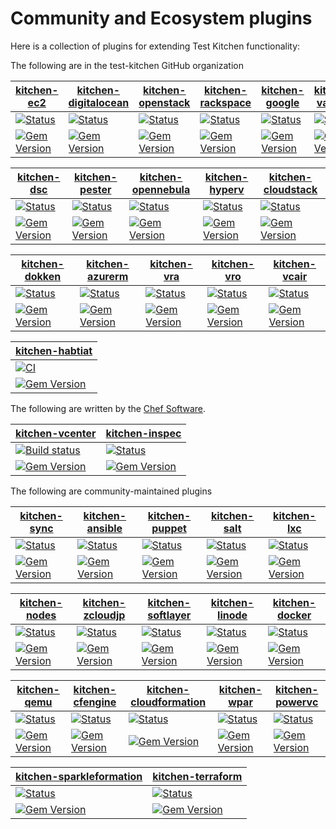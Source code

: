 # Community and Ecosystem plugins

Here is a collection of plugins for extending Test Kitchen functionality:

The following are in the test-kitchen GitHub organization

[kitchen-ec2][ec2] | [kitchen-digitalocean][do] | [kitchen-openstack][open] | [kitchen-rackspace][rs] | [kitchen-google][google] | [kitchen-vagrant][vagrant]
---- | ---- | ---- | ---- | ---- | ----
[![Status](https://travis-ci.org/test-kitchen/kitchen-ec2.svg?branch=master)](https://travis-ci.org/test-kitchen/kitchen-ec2)| [![Status](https://travis-ci.org/test-kitchen/kitchen-digitalocean.svg?branch=master)](https://travis-ci.org/test-kitchen/kitchen-digitalocean) | [![Status](https://travis-ci.org/test-kitchen/kitchen-openstack.svg?branch=master)](https://travis-ci.org/test-kitchen/kitchen-openstack) | [![Status](https://travis-ci.org/test-kitchen/kitchen-rackspace.svg?branch=master)](https://travis-ci.org/test-kitchen/kitchen-rackspace) |  [![Status](https://travis-ci.org/test-kitchen/kitchen-google.svg?branch=master)](https://travis-ci.org/test-kitchen/kitchen-google) | [![Status](https://travis-ci.org/test-kitchen/kitchen-vagrant.svg?branch=master)](https://travis-ci.org/test-kitchen/kitchen-vagrant)
[![Gem Version](https://badge.fury.io/rb/kitchen-ec2.svg)](http://badge.fury.io/rb/kitchen-ec2) | [![Gem Version](https://badge.fury.io/rb/kitchen-digitalocean.svg)](http://badge.fury.io/rb/kitchen-digitalocean) | [![Gem Version](https://badge.fury.io/rb/kitchen-openstack.svg)](http://badge.fury.io/rb/kitchen-openstack) | [![Gem Version](https://badge.fury.io/rb/kitchen-rackspace.svg)](http://badge.fury.io/rb/kitchen-rackspace) | [![Gem Version](https://badge.fury.io/rb/kitchen-google.svg)](http://badge.fury.io/rb/kitchen-google) | [![Gem Version](https://badge.fury.io/rb/kitchen-vagrant.svg)](http://badge.fury.io/rb/kitchen-vagrant)

[kitchen-dsc][dsc] | [kitchen-pester][pester] | [kitchen-opennebula][opennebula] | [kitchen-hyperv][hyperv] | [kitchen-cloudstack][cloudstack]
---- | ---- | ---- | ---- | ----
[![Status](https://travis-ci.org/test-kitchen/kitchen-dsc.svg?branch=master)](https://travis-ci.org/test-kitchen/kitchen-dsc)| [![Status](https://travis-ci.org/test-kitchen/kitchen-pester.svg?branch=master)](https://travis-ci.org/test-kitchen/kitchen-pester) | [![Status](https://travis-ci.org/test-kitchen/kitchen-opennebula.svg?branch=master)](https://travis-ci.org/test-kitchen/kitchen-opennebula) |  [![Status](https://travis-ci.org/test-kitchen/kitchen-hyperv.svg?branch=master)](https://travis-ci.org/test-kitchen/kitchen-hyperv) | [![Status](https://travis-ci.org/test-kitchen/kitchen-cloudstack.svg?branch=master)](https://travis-ci.org/test-kitchen/kitchen-cloudstack)
[![Gem Version](https://badge.fury.io/rb/kitchen-dsc.svg)](http://badge.fury.io/rb/kitchen-dsc) | [![Gem Version](https://badge.fury.io/rb/kitchen-pester.svg)](http://badge.fury.io/rb/kitchen-pester) | [![Gem Version](https://badge.fury.io/rb/kitchen-opennebula.svg)](http://badge.fury.io/rb/kitchen-opennebula) | [![Gem Version](https://badge.fury.io/rb/kitchen-hyperv.svg)](http://badge.fury.io/rb/kitchen-hyperv) | [![Gem Version](https://badge.fury.io/rb/kitchen-cloudstack.svg)](http://badge.fury.io/rb/kitchen-cloudstack)

 [kitchen-dokken][dokken] | [kitchen-azurerm][azurerm] | [kitchen-vra][vra] | [kitchen-vro][vro] | [kitchen-vcair][vcair]
 ---- | ---- | ---- | ---- | ----
[![Status](https://travis-ci.org/test-kitchen/kitchen-dokken.svg?branch=master)](https://travis-ci.org/test-kitchen/kitchen-dokken)| [![Status](https://travis-ci.org/pendrica/kitchen-azurerm.svg?branch=master)](https://travis-ci.org/pendrica/kitchen-azurerm) | [![Status](https://travis-ci.org/test-kitchen/kitchen-vra.svg?branch=master)](https://travis-ci.org/test-kitchen/kitchen-vra)| [![Status](https://travis-ci.org/test-kitchen/kitchen-vro.svg?branch=master)](https://travis-ci.org/test-kitchen/kitchen-vro) | [![Status](https://travis-ci.org/test-kitchen/kitchen-vcair.svg?branch=master)](https://travis-ci.org/test-kitchen/kitchen-vcair)
[![Gem Version](https://badge.fury.io/rb/kitchen-dokken.svg)](http://badge.fury.io/rb/kitchen-dokken) | [![Gem Version](https://badge.fury.io/rb/kitchen-azurerm.svg)](http://badge.fury.io/rb/kitchen-azurerm) | [![Gem Version](https://badge.fury.io/rb/kitchen-vra.svg)](http://badge.fury.io/rb/kitchen-vra) | [![Gem Version](https://badge.fury.io/rb/kitchen-vro.svg)](http://badge.fury.io/rb/kitchen-vro) | [![Gem Version](https://badge.fury.io/rb/kitchen-vcair.svg)](http://badge.fury.io/rb/kitchen-vcair) | [![Gem Version](https://badge.fury.io/rb/kitchen-sparkleformation.svg)](http://badge.fury.io/rb/kitchen-sparkleformation)

[kitchen-habtiat][habitat] |
---- |
[![CI](https://github.com/test-kitchen/kitchen-habitat/workflows/CI/badge.svg?branch=master)](https://github.com/test-kitchen/kitchen-habitat/actions?query=workflow%3ACI+branch%3Amaster) |
[![Gem Version](https://badge.fury.io/rb/kitchen-habitat.svg)](http://badge.fury.io/rb/kitchen-habitat) |

The following are written by the [Chef Software][chef].

[kitchen-vcenter][vcenter] | [kitchen-inspec][inspec]
---- | ----
[![Build status](https://badge.buildkite.com/4b0ca1bb5cd02dee51d9ce789f8346eb05730685c5be7fbba9.svg?branch=master)](https://buildkite.com/chef-oss/chef-kitchen-vcenter-master-verify) | [![Status](https://travis-ci.org/inspec/kitchen-inspec.svg?branch=master)](https://travis-ci.org/inspec/kitchen-inspec) |
[![Gem Version](https://badge.fury.io/rb/kitchen-vcenter.svg)](https://rubygems.org/gems/kitchen-vcenter) | [![Gem Version](https://badge.fury.io/rb/kitchen-inspec.svg)](http://badge.fury.io/rb/kitchen-inspec) |

The following are community-maintained plugins

[kitchen-sync][sync] | [kitchen-ansible][ansible] | [kitchen-puppet][puppet] | [kitchen-salt][salt] | [kitchen-lxc][lxc]
---- | ---- | ---- | ---- | ----
[![Status](https://travis-ci.org/coderanger/kitchen-sync.svg?branch=master)](https://travis-ci.org/coderanger/kitchen-sync)| [![Status](https://travis-ci.org/neillturner/kitchen-ansible.svg?branch=master)](https://travis-ci.org/neillturner/kitchen-ansible) | [![Status](https://travis-ci.org/neillturner/kitchen-puppet.svg?branch=master)](https://travis-ci.org/neillturner/kitchen-puppet) | [![Status](https://travis-ci.org/kitchen-salt/kitchen-salt.svg?branch=master)](https://travis-ci.org/kitchen-salt/kitchen-salt) | [![Status](https://travis-ci.org/chrisroberts/kitchen-lxc.svg?branch=master)](https://travis-ci.org/chrisroberts/kitchen-lxc)
[![Gem Version](https://badge.fury.io/rb/kitchen-sync.svg)](http://badge.fury.io/rb/kitchen-sync) | [![Gem Version](https://badge.fury.io/rb/kitchen-ansible.svg)](http://badge.fury.io/rb/kitchen-ansible) | [![Gem Version](https://badge.fury.io/rb/kitchen-puppet.svg)](http://badge.fury.io/rb/kitchen-puppet) | [![Gem Version](https://badge.fury.io/rb/kitchen-salt.svg)](http://badge.fury.io/rb/kitchen-salt) | [![Gem Version](https://badge.fury.io/rb/kitchen-lxc.svg)](http://badge.fury.io/rb/kitchen-lxc)

[kitchen-nodes][nodes] | [kitchen-zcloudjp][zcloudjp] | [kitchen-softlayer][softlayer] | [kitchen-linode][linode] | [kitchen-docker][docker]
---- | ---- | ---- | ---- | ----
[![Status](https://travis-ci.org/mwrock/kitchen-nodes.svg?branch=master)](https://travis-ci.org/mwwrock/kitchen-nodes) | [![Status](https://travis-ci.org/higanworks/kitchen-zcloudjp.svg?branch=master)](https://travis-ci.org/higanworks/kitchen-zcloudjp) |  [![Status](https://travis-ci.org/neillturner/kitchen-softlayer.svg?branch=master)](https://travis-ci.org/neillturner/kitchen-softlayer) | [![Status](https://github.com/ssplatt/kitchen-linode/actions/workflows/ci.yml/badge.svg)](https://github.com/ssplatt/kitchen-linode/actions/workflows/ci.yml) | [![Status](https://travis-ci.org/ssplatt/kitchen-docker.svg?branch=master)](https://travis-ci.org/portertech/kitchen-docker)
[![Gem Version](https://badge.fury.io/rb/kitchen-nodes.svg)](http://badge.fury.io/rb/kitchen-nodes) | [![Gem Version](https://badge.fury.io/rb/kitchen-zcloudjp.svg)](http://badge.fury.io/rb/kitchen-zcloudjp) | [![Gem Version](https://badge.fury.io/rb/kitchen-softlayer.svg)](http://badge.fury.io/rb/kitchen-softlayer) | [![Gem Version](https://badge.fury.io/rb/kitchen-linode.svg)](http://badge.fury.io/rb/kitchen-linode)  | [![Gem Version](https://badge.fury.io/rb/kitchen-docker.svg)](http://badge.fury.io/rb/kitchen-docker)

[kitchen-qemu][qemu] | [kitchen-cfengine][cfengine] | [kitchen-cloudformation][cloudformation] | [kitchen-wpar][wpar] | [kitchen-powervc][powervc]
---- | ---- | ---- | ---- | ----
[![Status](https://travis-ci.org/esmil/kitchen-qemu.svg?branch=master)](https://travis-ci.org/esmil/kitchen-qemu)| [![Status](https://travis-ci.org/nmische/kitchen-cfengine.svg?branch=master)](https://travis-ci.org/nmische/kitchen-cfengine) | [![Status](https://travis-ci.org/neillturner/kitchen-cloudformation.svg?branch=master)](https://travis-ci.org/neillturner/kitchen-cloudformation)  | [![Status](https://travis-ci.org/adejoux/kitchen-wpar.svg?branch=master)](https://travis-ci.org/adejoux/kitchen-wpar) |  [![Status](https://travis-ci.org/chmod666org/kitchen-powervc.svg?branch=master)](https://travis-ci.org/chmod666org/kitchen-powervc)
[![Gem Version](https://badge.fury.io/rb/kitchen-qemu.svg)](http://badge.fury.io/rb/kitchen-qemu) | [![Gem Version](https://badge.fury.io/rb/kitchen-cfengine.svg)](http://badge.fury.io/rb/kitchen-cfengine) | [![Gem Version](https://badge.fury.io/rb/kitchen-cloudformation.svg)](http://badge.fury.io/rb/kitchen-cloudformation) | [![Gem Version](https://badge.fury.io/rb/kitchen-wpar.svg)](http://badge.fury.io/rb/kitchen-wpar) | [![Gem Version](https://badge.fury.io/rb/kitchen-powervc.svg)](http://badge.fury.io/rb/kitchen-powervc)

[kitchen-sparkleformation][sparkleformation] | [kitchen-terraform][terraform]
---- | ----
[![Status](https://travis-ci.org/devkid/kitchen-sparkleformation.svg?branch=master)](https://travis-ci.org/devkid/kitchen-sparkleformation) | [![Status](https://travis-ci.org/newcontext-oss/kitchen-terraform.svg?branch=master)](https://travis-ci.org/newcontext-oss/kitchen-terraform)
[![Gem Version](https://badge.fury.io/rb/kitchen-sparkleformation.svg)](http://badge.fury.io/rb/kitchen-sparkleformation) | [![Gem Version](https://badge.fury.io/rb/kitchen-terraform.svg)](http://badge.fury.io/rb/kitchen-terraform)

[ec2]: https://github.com/test-kitchen/kitchen-ec2
[do]: https://github.com/test-kitchen/kitchen-digitalocean
[open]: https://github.com/test-kitchen/kitchen-openstack
[rs]: https://github.com/test-kitchen/kitchen-rackspace
[google]: https://github.com/test-kitchen/kitchen-google
[vagrant]: https://github.com/test-kitchen/kitchen-vagrant
[dsc]: https://github.com/test-kitchen/kitchen-dsc
[pester]: https://github.com/test-kitchen/kitchen-pester
[opennebula]: https://github.com/test-kitchen/kitchen-opennebula
[hyperv]: https://github.com/test-kitchen/kitchen-hyperv
[habitat]: https://github.com/test-kitchen/kitchen-habitat
[cloudstack]: https://github.com/test-kitchen/kitchen-cloudstack
[vra]: https://github.com/chef-partners/kitchen-vra
[vro]: https://github.com/chef-partners/kitchen-vro
[vcenter]: https://github.com/chef/kitchen-vcenter
[vcair]: https://github.com/chef-partners/kitchen-vcair
[sync]:  https://github.com/coderanger/kitchen-sync
[ansible]: https://github.com/neillturner/kitchen-ansible
[puppet]: https://github.com/neillturner/kitchen-puppet
[salt]: https://github.com/kitchen-salt/kitchen-salt
[dokken]: https://github.com/test-kitchen/kitchen-dokken
[lxc]: https://github.com/chrisroberts/kitchen-lxc
[nodes]: https://github.com/mwrock/kitchen-nodes
[zcloudjp]: https://github.com/higanworks/kitchen-zcloudjp
[softlayer]: https://github.com/neillturner/kitchen-softlayer
[linode]:  https://github.com/ssplatt/kitchen-linode
[qemu]:  https://github.com/esmil/kitchen-qemu
[cfengine]: https://github.com/nmische/kitchen-cfengine
[cloudformation]: https://github.com/neillturner/kitchen-cloudformation
[sparkleformation]: https://github.com/devkid/kitchen-sparkleformation
[wpar]:  https://github.com/adejoux/kitchen-wpar
[powervc]:  https://github.com/chmod666org/kitchen-powervc
[inspec]: https://github.com/chef/kitchen-inspec
[chef]: https://chef.io
[azurerm]: http://github.com/pendrica/kitchen-azurerm
[docker]: https://github.com/portertech/kitchen-docker
[terraform]: https://github.com/newcontext-oss/kitchen-terraform
